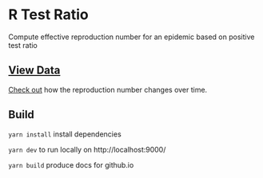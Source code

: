 # R Test Ratio
Compute effective reproduction number for an epidemic based on positive test ratio

## [View Data](https://mshfd.github.io/r-test-ratio/)

[Check out](https://mshfd.github.io/r-test-ratio/) how the reproduction number changes over time.

## Build

`yarn install` install dependencies

`yarn dev` to run locally on http://localhost:9000/

`yarn build` produce docs for github.io
